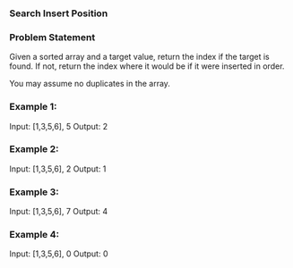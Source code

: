 ### Search Insert Position

### Problem Statement
Given a sorted array and a target value, return the index if the target is found. If not, return the index where it would be if it were inserted in order.

You may assume no duplicates in the array.

### Example 1:
Input: [1,3,5,6], 5
Output: 2

### Example 2:
Input: [1,3,5,6], 2
Output: 1

### Example 3:
Input: [1,3,5,6], 7
Output: 4

### Example 4:
Input: [1,3,5,6], 0
Output: 0